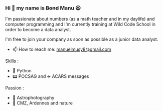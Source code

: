 ### Hi 👋 my name is ~~Bond~~ Manu :smiley:

I'm passionate about numbers (as a math teacher and in my daylife) and computer programming
 and
I'm currently training at Wild Code School in order to become a data analyst.

I'm free to join your company as soon as possible as a junior data analyst.

- 📫 How to reach me: manuelmusy8@gmail.com

Skills :
- :snake: Python 
- :pager: POCSAG and :airplane: ACARS messages

Passion :
 - :stars: Astrophotography
 - :sunrise_over_mountains: CMZ, Ardennes and nature

<!--
**theperk08/theperk08** is a ✨ _special_ ✨ repository because its `README.md` (this file) appears on your GitHub profile.

Here are some ideas to get you started:

- 🔭 I’m currently working on ...
- 🌱 I’m currently learning ...
- 👯 I’m looking to collaborate on ...
- 🤔 I’m looking for help with ...
- 💬 Ask me about ...
- 📫 How to reach me: ...
- 😄 Pronouns: ...
- ⚡ Fun fact: ...
-->
